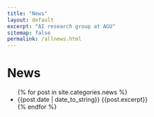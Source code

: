 ```yaml
---
title: "News"
layout: default
excerpt: "AI research group at AGU"
sitemap: false
permalink: /allnews.html
---
```

# News

<ul class="list-group list-group-flush">
{% for post in site.categories.news %}
<li class="list-group-item pl-0">{{post.date | date_to_string}} {{post.excerpt}}<a href="{{ post.url }}" class="stretched-link"></a></li>
{% endfor %}
</ul>

